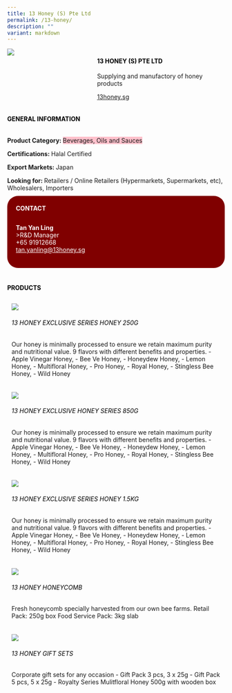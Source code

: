 ```yaml
---
title: 13 Honey (S) Pte Ltd
permalink: /13-honey/
description: ""
variant: markdown
---
```

<div class="flex-paragraph"> 
<p style="text-transform: uppercase">
</p>
</div> 
<div class="flex-container" style="display: flex; flex-wrap: wrap;"> 
<div class="card sgds" style="flex: 1 1 40%; display: block;">
<img src="/images/13_honey_logo.jpg">
</div> 
<div class="card-sgds" style="flex: 1 1 58%; display: block; margin-left: 3px"> 
<h4 style="text-transform: uppercase; color: black;">
<b>13 Honey (S) Pte Ltd
</b>
</h4> 
<p>Supplying and manufactory of honey products
</p> 
<p>
<a href="https://13honey.sg/" target="_blank">13honey.sg
</a>
</p> 
</div> 
<p>
</p></div> 
<h4 style="text-transform: uppercase; color: black;">
<b>General Information
</b>
</h4> 
<div class="flex-container" style="display: flex; flex-wrap: wrap;"> 
<div class="card sgds" style="flex: 1 1 65%; display: block; align-self: stretch"> 
<div class="flex-paragraph"> 
<p>
<b>Product Category: 
</b>
<span style="background-color: pink; border-radius: 10 px;">Beverages, Oils and Sauces
</span>
</p> 
<p>
<b>Certifications: 
</b>Halal Certified
</p> 
<p>
<b>Export Markets: 
</b>Japan
</p> 
<p style="margin-bottom: 10px;">
<b>Looking for: 
</b>Retailers / Online Retailers (Hypermarkets, Supermarkets, etc), Wholesalers, Importers
</p> 
</div> 
</div> 
<div class="card sgds" style="flex: 1 1 35%; padding: 10px; display: block; background-color: maroon; border-radius: 25px; align-self: center;"> 
<h4 style="color: white; margin-top: 10px; margin-left: 10px;">CONTACT
</h4> 
<div class="flex-paragraph"> 
<p style="padding: 10px; color: white;">
<b>Tan Yan Ling
</b>
<br>&gt;R&amp;D Manager
<br>+65 91912668
<br>
<a href="mailto:tan.yanling@13honey.sg" style="color: white;">tan.yanling@13honey.sg
</a>
</p> 
</div> 
</div> 
</div> 
<br> 
<h4 style="text-transform: uppercase; color: black;">
<b>products
</b>
</h4>
<p></p> 
<div style="display: flex; flex-wrap: wrap;"> 
<div class="card sgds" style="flex: 1 1 47%; margin: 10px; display: block;"> 
<div class="flex-image" style="display: block;">
<img src="/images/13_honey_product1.jpg">
</div> 
<div class="flex-paragraph"> 
<h6 style="text-transform: uppercase; color: black;">13 Honey Exclusive Series Honey 250g
</h6> 
<p>Our honey is minimally processed to ensure we retain maximum purity and nutritional value. 9 flavors with different benefits and properties. - Apple Vinegar Honey, - Bee Ve Honey, - Honeydew Honey, - Lemon Honey, - Multifloral Honey, - Pro Honey, - Royal Honey, - Stingless Bee Honey, - Wild Honey
</p>
</div> 
</div> 
<div class="card sgds" style="flex: 1 1 47%; margin: 10px; display: block;"> 
<div class="flex-image" style="display: block;">
<img src="/images/13_honey_product2.jpg">
</div> 
<div class="flex-paragraph"> 
<h6 style="text-transform: uppercase; color: black;">13 Honey Exclusive Honey Series 850g
</h6> 
<p>Our honey is minimally processed to ensure we retain maximum purity and nutritional value. 9 flavors with different benefits and properties. - Apple Vinegar Honey, - Bee Ve Honey, - Honeydew Honey, - Lemon Honey, - Multifloral Honey, - Pro Honey, - Royal Honey, - Stingless Bee Honey, - Wild Honey
</p>
</div> 
</div> 
<div class="card sgds" style="flex: 1 1 47%; margin: 10px; display: block;"> 
<div class="flex-image" style="display: block;">
<img src="/images/13_honey_product3.jpg">
</div> 
<div class="flex-paragraph"> 
<h6 style="text-transform: uppercase; color: black;">13 Honey Exclusive Series Honey 1.5kg
</h6> 
<p>Our honey is minimally processed to ensure we retain maximum purity and nutritional value. 9 flavors with different benefits and properties. - Apple Vinegar Honey, - Bee Ve Honey, - Honeydew Honey, - Lemon Honey, - Multifloral Honey, - Pro Honey, - Royal Honey, - Stingless Bee Honey, - Wild Honey
</p>
</div> 
</div> 
<div class="card sgds" style="flex: 1 1 47%; margin: 10px; display: block;"> 
<div class="flex-image" style="display: block;">
<img src="/images/13_honey_product4.jpg">
</div> 
<div class="flex-paragraph"> 
<h6 style="text-transform: uppercase; color: black;">13 Honey Honeycomb
</h6> 
<p>Fresh honeycomb specially harvested from our own bee farms. Retail Pack: 250g box Food Service Pack: 3kg slab
</p>
</div> 
</div> 
<div class="card sgds" style="flex: 1 1 47%; margin: 10px; display: block;"> 
<div class="flex-image" style="display: block;">
<img src="/images/13_honey_product5.jpg">
</div> 
<div class="flex-paragraph"> 
<h6 style="text-transform: uppercase; color: black;">13 Honey Gift Sets
</h6> 
<p>Corporate gift sets for any occasion - Gift Pack 3 pcs, 3 x 25g - Gift Pack 5 pcs, 5 x 25g - Royalty Series Mulitfloral Honey 500g with wooden box
</p>
</div> 
</div> 
</div>